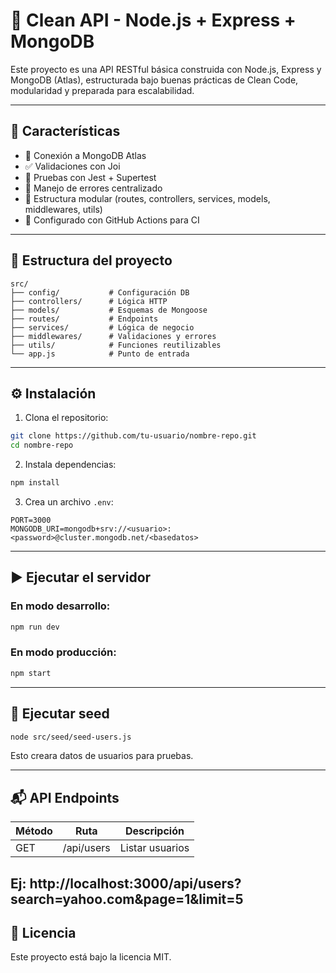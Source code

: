 # 🧠 Clean API - Node.js + Express + MongoDB

Este proyecto es una API RESTful básica construida con Node.js, Express y MongoDB (Atlas), estructurada bajo buenas prácticas de Clean Code, modularidad y preparada para escalabilidad.

---

## 🚀 Características

- 🔗 Conexión a MongoDB Atlas
- ✅ Validaciones con Joi
- 🧪 Pruebas con Jest + Supertest
- 🔐 Manejo de errores centralizado
- 🧱 Estructura modular (routes, controllers, services, models, middlewares, utils)
- 🤖 Configurado con GitHub Actions para CI

---

## 📁 Estructura del proyecto

```
src/
├── config/           # Configuración DB
├── controllers/      # Lógica HTTP
├── models/           # Esquemas de Mongoose
├── routes/           # Endpoints
├── services/         # Lógica de negocio
├── middlewares/      # Validaciones y errores
├── utils/            # Funciones reutilizables
└── app.js            # Punto de entrada
```

---

## ⚙️ Instalación

1. Clona el repositorio:

```bash
git clone https://github.com/tu-usuario/nombre-repo.git
cd nombre-repo
```

2. Instala dependencias:

```bash
npm install
```

3. Crea un archivo `.env`:

```env
PORT=3000
MONGODB_URI=mongodb+srv://<usuario>:<password>@cluster.mongodb.net/<basedatos>
```

---

## ▶️ Ejecutar el servidor

### En modo desarrollo:
```bash
npm run dev
```

### En modo producción:
```bash
npm start
```

---

## 🧪 Ejecutar seed

```bash
node src/seed/seed-users.js
```

Esto creara datos de usuarios para pruebas.

---

## 📬 API Endpoints

| Método | Ruta           | Descripción               |
|--------|----------------|---------------------------|
| GET    | /api/users     | Listar usuarios           |

Ej: http://localhost:3000/api/users?search=yahoo.com&page=1&limit=5
---

## 📄 Licencia

Este proyecto está bajo la licencia MIT.
